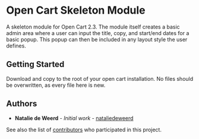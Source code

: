 # Open Cart Skeleton Module

A skeleton module for Open Cart 2.3. The module itself creates a basic admin area where a user can input the title, copy, and start/end dates for a basic popup. This popup can then be included in any layout style the user defines.

## Getting Started

Download and copy to the root of your open cart installation. No files should be overwritten, as every file here is new.

## Authors

* **Natalie de Weerd** - *Initial work* - [nataliedeweerd](https://github.com/nataliedeweerd)

See also the list of [contributors](https://github.com/your/project/contributors) who participated in this project.
